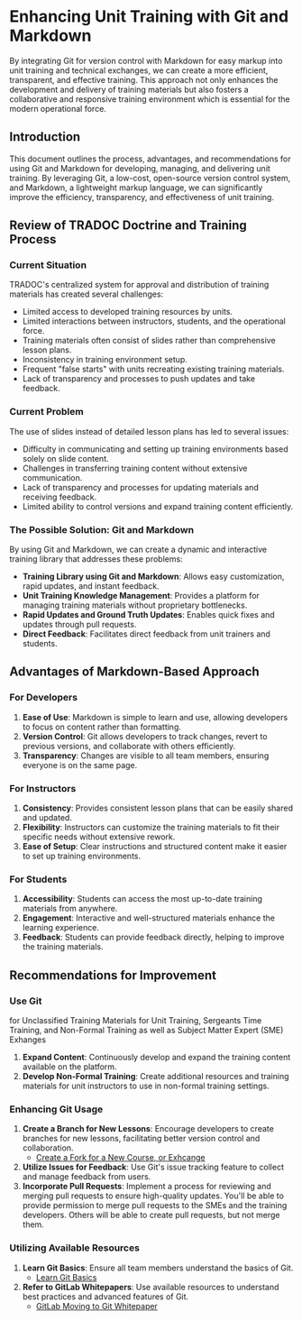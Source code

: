 # Enhancing Unit Training with Git and Markdown
By integrating Git for version control with Markdown for easy markup into unit training and technical exchanges, we can create a more efficient, transparent, and effective training. This approach not only enhances the development and delivery of training materials but also fosters a collaborative and responsive training environment which is essential for the modern operational force.

## Introduction
This document outlines the process, advantages, and recommendations for using Git and Markdown for developing, managing, and delivering unit training. By leveraging Git, a low-cost, open-source version control system, and Markdown, a lightweight markup language, we can significantly improve the efficiency, transparency, and effectiveness of unit training.

## Review of TRADOC Doctrine and Training Process
### Current Situation
TRADOC's centralized system for approval and distribution of training materials has created several challenges:
- Limited access to developed training resources by units.
- Limited interactions between instructors, students, and the operational force.
- Training materials often consist of slides rather than comprehensive lesson plans.
- Inconsistency in training environment setup.
- Frequent "false starts" with units recreating existing training materials.
- Lack of transparency and processes to push updates and take feedback.

### Current Problem
The use of slides instead of detailed lesson plans has led to several issues:
- Difficulty in communicating and setting up training environments based solely on slide content.
- Challenges in transferring training content without extensive communication.
- Lack of transparency and processes for updating materials and receiving feedback.
- Limited ability to control versions and expand training content efficiently.

### The Possible Solution: Git and Markdown
By using Git and Markdown, we can create a dynamic and interactive training library that addresses these problems:
- **Training Library using Git and Markdown**: Allows easy customization, rapid updates, and instant feedback.
- **Unit Training Knowledge Management**: Provides a platform for managing training materials without proprietary bottlenecks.
- **Rapid Updates and Ground Truth Updates**: Enables quick fixes and updates through pull requests.
- **Direct Feedback**: Facilitates direct feedback from unit trainers and students.

## Advantages of Markdown-Based Approach
### For Developers
1. **Ease of Use**: Markdown is simple to learn and use, allowing developers to focus on content rather than formatting.
2. **Version Control**: Git allows developers to track changes, revert to previous versions, and collaborate with others efficiently.
3. **Transparency**: Changes are visible to all team members, ensuring everyone is on the same page.

### For Instructors
1. **Consistency**: Provides consistent lesson plans that can be easily shared and updated.
2. **Flexibility**: Instructors can customize the training materials to fit their specific needs without extensive rework.
3. **Ease of Setup**: Clear instructions and structured content make it easier to set up training environments.

### For Students
1. **Accessibility**: Students can access the most up-to-date training materials from anywhere.
2. **Engagement**: Interactive and well-structured materials enhance the learning experience.
3. **Feedback**: Students can provide feedback directly, helping to improve the training materials.

## Recommendations for Improvement
### Use Git 
for Unclassified Training Materials for Unit Training, Sergeants Time Training, and Non-Formal Training as well as Subject Matter Expert (SME) Exhanges
1. **Expand Content**: Continuously develop and expand the training content available on the platform.
2. **Develop Non-Formal Training**: Create additional resources and training materials for unit instructors to use in non-formal training settings.

### Enhancing Git Usage
1. **Create a Branch for New Lessons**: Encourage developers to create branches for new lessons, facilitating better version control and collaboration.
   - [Create a Fork for a New Course, or Exhcange](https://github.com/irregularchat/template-instructional-design.git)
2. **Utilize Issues for Feedback**: Use Git's issue tracking feature to collect and manage feedback from users.
3. **Incorporate Pull Requests**: Implement a process for reviewing and merging pull requests to ensure high-quality updates. You'll be able to provide permission to merge pull requests to the SMEs and the training developers. Others will be able to create pull requests, but not merge them.

### Utilizing Available Resources
1. **Learn Git Basics**: Ensure all team members understand the basics of Git.
   - [Learn Git Basics](https://youtube.com/watch?v=RGOj5yH7evk)
2. **Refer to GitLab Whitepapers**: Use available resources to understand best practices and advanced features of Git.
   - [GitLab Moving to Git Whitepaper](https://page.gitlab.com/rs/194-VVC-221/images/gitlab-moving-to-git-whitepaper.pdf)
